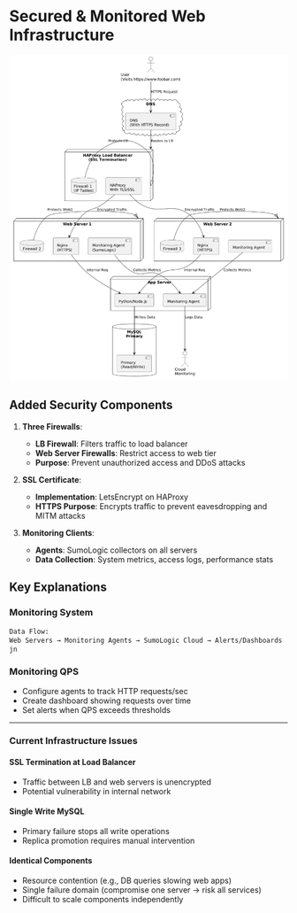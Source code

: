 # Secured & Monitored Web Infrastructure

![Secure Infrastructure Diagram](https://raw.githubusercontent.com/KelvinOnyango/alx-system_engineering-devops/main/0x09-web_infrastructure_design/2-secured_web_infra.png)

## Added Security Components

1. **Three Firewalls**:
   - **LB Firewall**: Filters traffic to load balancer
   - **Web Server Firewalls**: Restrict access to web tier
   - **Purpose**: Prevent unauthorized access and DDoS attacks

2. **SSL Certificate**:
   - **Implementation**: LetsEncrypt on HAProxy
   - **HTTPS Purpose**: Encrypts traffic to prevent eavesdropping and MITM attacks

3. **Monitoring Clients**:
   - **Agents**: SumoLogic collectors on all servers
   - **Data Collection**: System metrics, access logs, performance stats

## Key Explanations

### Monitoring System
```plaintext
Data Flow:
Web Servers → Monitoring Agents → SumoLogic Cloud → Alerts/Dashboards
jn
```
### Monitoring QPS

- Configure agents to track HTTP requests/sec
- Create dashboard showing requests over time
- Set alerts when QPS exceeds thresholds

---

### Current Infrastructure Issues

#### **SSL Termination at Load Balancer**
- Traffic between LB and web servers is unencrypted
- Potential vulnerability in internal network

#### **Single Write MySQL**
- Primary failure stops all write operations
- Replica promotion requires manual intervention

#### **Identical Components**
- Resource contention (e.g., DB queries slowing web apps)
- Single failure domain (compromise one server → risk all services)
- Difficult to scale components independently
